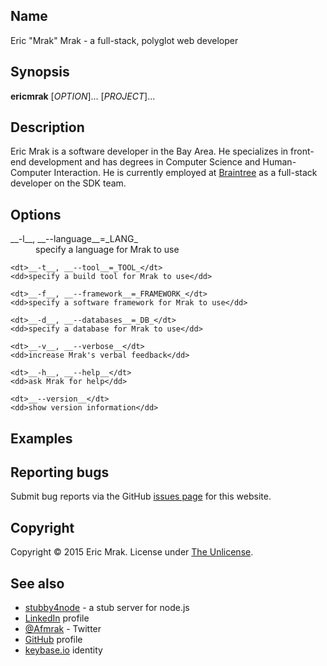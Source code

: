 <script id="typewriter">man ericmrak</script>

## Name

Eric "Mrak" Mrak - a full-stack, polyglot web developer

## Synopsis

__ericmrak__ \[_OPTION_\]... \[_PROJECT_\]...

## Description

Eric Mrak is a software developer in the Bay Area. He specializes in front-end
development and has degrees in Computer Science and Human-Computer Interaction.
He is currently employed at [Braintree](https://braintreepayments.com/team) as a
full-stack developer on the SDK team.

## Options

<dl>
    <dt>__-l__, __--language__=_LANG_</dt>
    <dd>specify a language for Mrak to use</dd>

    <dt>__-t__, __--tool__=_TOOL_</dt>
    <dd>specify a build tool for Mrak to use</dd>

    <dt>__-f__, __--framework__=_FRAMEWORK_</dt>
    <dd>specify a software framework for Mrak to use</dd>

    <dt>__-d__, __--databases__=_DB_</dt>
    <dd>specify a database for Mrak to use</dd>

    <dt>__-v__, __--verbose__</dt>
    <dd>increase Mrak's verbal feedback</dd>

    <dt>__-h__, __--help__</dt>
    <dd>ask Mrak for help</dd>

    <dt>__--version__</dt>
    <dd>show version information</dd>
</dl>



## Examples

## Reporting bugs

Submit bug reports via the GitHub [issues page](https://github.com/mrak/ericmrak.info/issues) for this website.

## Copyright

Copyright &copy; 2015 Eric Mrak. License under [The
Unlicense](http://unlicense.org).

## See also

* [stubby4node](/2012-10-09/stubby4node) - a stub server for node.js
* [LinkedIn](https://linkedin.com/in/ericmrak) profile
* [@Afmrak](https://twitter.com/Afmrak) - Twitter
* [GitHub](https://github.com/mrak) profile
* [keybase.io](https://keybase.io/mrak) identity
